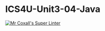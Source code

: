 # ICS4U-Unit3-04-Java
[![Mr Coxall's Super Linter](https://github.com/Yiyun-Qin/ICS4U-Unit3-04-Java/workflows/Mr%20Coxall's%20Super%20Linter/badge.svg)](https://github.com/Yiyun-Qin/ICS4U-Unit3-04-Java/actions/)
